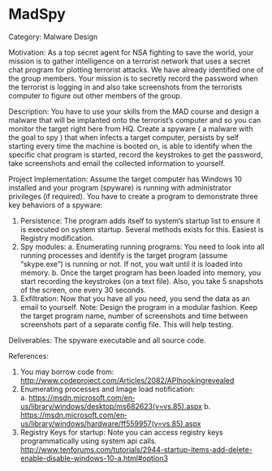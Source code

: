# MadSpy

Category:
Malware Design 
 
Motivation:
As a top secret agent for NSA fighting to save the world, your mission is to gather 
intelligence on a terrorist network that uses a secret chat program for plotting terrorist attacks. 
We have already identified one of the group members. Your mission is to secretly record the 
password when the terrorist is logging in and also take screenshots from the terrorists computer 
to figure out other members of the group.  
 
Description:
You have to use your skills from the MAD course and design a malware that will 
be implanted onto the terrorist’s computer and so you can monitor the target right here from HQ. 
Create a spyware ( a malware with the goal to spy ) that when infects a target computer, 
persists by self starting every time the machine is booted on,  is able to identify when the 
specific chat program is started, record the keystrokes to get the password, take screenshots 
and email the collected information to yourself. 

Project Implementation:
Assume the target computer has Windows 10 installed and your 
program (spyware) is running with administrator privileges (if required). You have to create a 
program to demonstrate three key behaviors of a spyware: 
1. Persistence: The program adds itself to system’s startup list to ensure it is executed on 
system startup. Several methods exists for this. Easiest is Registry modification. 
2. Spy modules: 
a. Enumerating running programs: You need to look into all running processes and 
identify is the target program (assume “skype.exe”) is running or not. If not, you 
wait until it is loaded into memory. 
b. Once the target program has been loaded into memory, you start recording the 
keystrokes (on a text file). Also, you take 5 snapshots of the screen, one every 30 
seconds.  
3.  Exfiltration: Now that you have all you need, you send the data as an email to yourself. 
Note: Design the program in a modular fashion. Keep the target program name, number of 
screenshots and time between screenshots part of a separate config file. This will help testing. 

Deliverables:​
 The spyware executable and all source code. 
 
References: 
1. You may borrow code from: 
http://www.codeproject.com/Articles/2082/API­hooking­revealed 
2. Enumerating processes and Image load notification:  
a. https://msdn.microsoft.com/en­us/library/windows/desktop/ms682623(v=vs.85).aspx 
b. https://msdn.microsoft.com/en­us/library/windows/hardware/ff559957(v=vs.85).aspx 
3. Registry Keys for startup: Note you can access registry keys programmatically using 
system api calls. 
http://www.tenforums.com/tutorials/2944-startup-items-add-delete-enable-disable-windows-10-a.html#option3 

